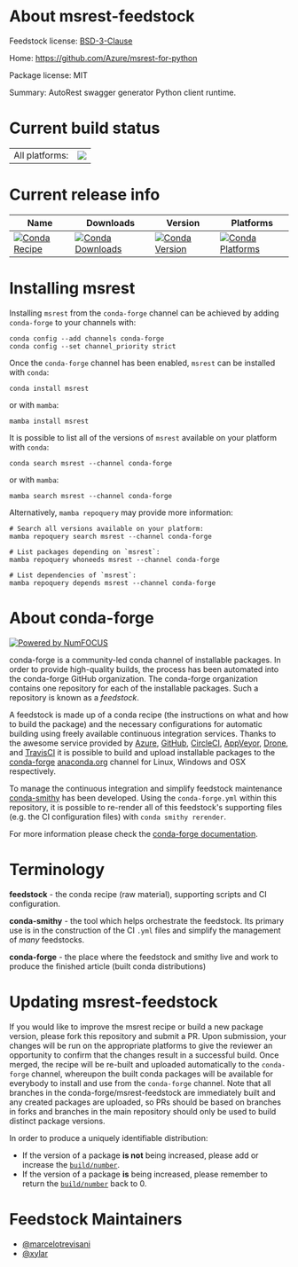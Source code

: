 About msrest-feedstock
======================

Feedstock license: [BSD-3-Clause](https://github.com/conda-forge/msrest-feedstock/blob/main/LICENSE.txt)

Home: https://github.com/Azure/msrest-for-python

Package license: MIT

Summary: AutoRest swagger generator Python client runtime.

Current build status
====================


<table><tr><td>All platforms:</td>
    <td>
      <a href="https://dev.azure.com/conda-forge/feedstock-builds/_build/latest?definitionId=4022&branchName=main">
        <img src="https://dev.azure.com/conda-forge/feedstock-builds/_apis/build/status/msrest-feedstock?branchName=main">
      </a>
    </td>
  </tr>
</table>

Current release info
====================

| Name | Downloads | Version | Platforms |
| --- | --- | --- | --- |
| [![Conda Recipe](https://img.shields.io/badge/recipe-msrest-green.svg)](https://anaconda.org/conda-forge/msrest) | [![Conda Downloads](https://img.shields.io/conda/dn/conda-forge/msrest.svg)](https://anaconda.org/conda-forge/msrest) | [![Conda Version](https://img.shields.io/conda/vn/conda-forge/msrest.svg)](https://anaconda.org/conda-forge/msrest) | [![Conda Platforms](https://img.shields.io/conda/pn/conda-forge/msrest.svg)](https://anaconda.org/conda-forge/msrest) |

Installing msrest
=================

Installing `msrest` from the `conda-forge` channel can be achieved by adding `conda-forge` to your channels with:

```
conda config --add channels conda-forge
conda config --set channel_priority strict
```

Once the `conda-forge` channel has been enabled, `msrest` can be installed with `conda`:

```
conda install msrest
```

or with `mamba`:

```
mamba install msrest
```

It is possible to list all of the versions of `msrest` available on your platform with `conda`:

```
conda search msrest --channel conda-forge
```

or with `mamba`:

```
mamba search msrest --channel conda-forge
```

Alternatively, `mamba repoquery` may provide more information:

```
# Search all versions available on your platform:
mamba repoquery search msrest --channel conda-forge

# List packages depending on `msrest`:
mamba repoquery whoneeds msrest --channel conda-forge

# List dependencies of `msrest`:
mamba repoquery depends msrest --channel conda-forge
```


About conda-forge
=================

[![Powered by
NumFOCUS](https://img.shields.io/badge/powered%20by-NumFOCUS-orange.svg?style=flat&colorA=E1523D&colorB=007D8A)](https://numfocus.org)

conda-forge is a community-led conda channel of installable packages.
In order to provide high-quality builds, the process has been automated into the
conda-forge GitHub organization. The conda-forge organization contains one repository
for each of the installable packages. Such a repository is known as a *feedstock*.

A feedstock is made up of a conda recipe (the instructions on what and how to build
the package) and the necessary configurations for automatic building using freely
available continuous integration services. Thanks to the awesome service provided by
[Azure](https://azure.microsoft.com/en-us/services/devops/), [GitHub](https://github.com/),
[CircleCI](https://circleci.com/), [AppVeyor](https://www.appveyor.com/),
[Drone](https://cloud.drone.io/welcome), and [TravisCI](https://travis-ci.com/)
it is possible to build and upload installable packages to the
[conda-forge](https://anaconda.org/conda-forge) [anaconda.org](https://anaconda.org/)
channel for Linux, Windows and OSX respectively.

To manage the continuous integration and simplify feedstock maintenance
[conda-smithy](https://github.com/conda-forge/conda-smithy) has been developed.
Using the ``conda-forge.yml`` within this repository, it is possible to re-render all of
this feedstock's supporting files (e.g. the CI configuration files) with ``conda smithy rerender``.

For more information please check the [conda-forge documentation](https://conda-forge.org/docs/).

Terminology
===========

**feedstock** - the conda recipe (raw material), supporting scripts and CI configuration.

**conda-smithy** - the tool which helps orchestrate the feedstock.
                   Its primary use is in the construction of the CI ``.yml`` files
                   and simplify the management of *many* feedstocks.

**conda-forge** - the place where the feedstock and smithy live and work to
                  produce the finished article (built conda distributions)


Updating msrest-feedstock
=========================

If you would like to improve the msrest recipe or build a new
package version, please fork this repository and submit a PR. Upon submission,
your changes will be run on the appropriate platforms to give the reviewer an
opportunity to confirm that the changes result in a successful build. Once
merged, the recipe will be re-built and uploaded automatically to the
`conda-forge` channel, whereupon the built conda packages will be available for
everybody to install and use from the `conda-forge` channel.
Note that all branches in the conda-forge/msrest-feedstock are
immediately built and any created packages are uploaded, so PRs should be based
on branches in forks and branches in the main repository should only be used to
build distinct package versions.

In order to produce a uniquely identifiable distribution:
 * If the version of a package **is not** being increased, please add or increase
   the [``build/number``](https://docs.conda.io/projects/conda-build/en/latest/resources/define-metadata.html#build-number-and-string).
 * If the version of a package **is** being increased, please remember to return
   the [``build/number``](https://docs.conda.io/projects/conda-build/en/latest/resources/define-metadata.html#build-number-and-string)
   back to 0.

Feedstock Maintainers
=====================

* [@marcelotrevisani](https://github.com/marcelotrevisani/)
* [@xylar](https://github.com/xylar/)

